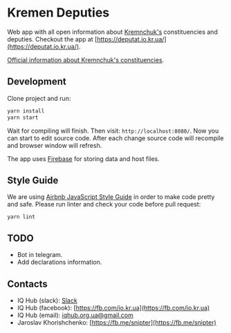 # Kremen Deputies

Web app with all open information about [Kremnchuk's](https://goo.gl/maps/QHs6upUwFPM2) constituencies and deputies. Checkout the app at [https://deputat.io.kr.ua/](https://deputat.io.kr.ua/).

[Official information about Kremnchuk's constituencies](https://www.kremen.gov.ua/index.php/rozdil/miska_vlada/rada/grafik_rady).

## Development

Clone project and run:

```bash
yarn install
yarn start
```

Wait for compiling will finish. Then visit: `http://localhost:8080/`. Now you can start to edit source code. After each change source code will recompile and browser window will refresh.

The app uses [Firebase](https://firebase.google.com/) for storing data and host files.

## Style Guide

We are using [Airbnb JavaScript Style Guide](https://github.com/airbnb/javascript) in order to make code pretty and safe. Please run linter and check your code before pull request:

```
yarn lint
```

## TODO

- Bot in telegram.
- Add declarations information.

## Contacts

- IQ Hub (slack): [Slack](https://slack.io.kr.ua/)
- IQ Hub (facebook): [https://fb.com/io.kr.ua](https://fb.com/io.kr.ua)
- IQ Hub (email): [iqhub.org.ua@gmail.com](mailto:iqhub.org.ua@gmail.com)
- Jaroslav Khorishchenko: [https://fb.me/snipter](https://fb.me/snipter)
